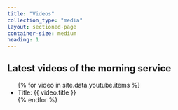 ```yaml
---
title: "Videos"
collection_type: "media"
layout: sectioned-page
container-size: medium
heading: 1
---
```


## Latest videos of the morning service
<ul>
  {% for video in site.data.youtube.items %}
    <li>Title: {{ video.title }}</li>
  {% endfor %}    
</ul>
